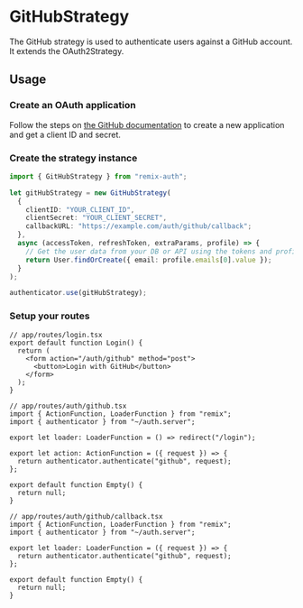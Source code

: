# GitHubStrategy

The GitHub strategy is used to authenticate users against a GitHub account. It extends the OAuth2Strategy.

## Usage

### Create an OAuth application

Follow the steps on [the GitHub documentation](https://docs.github.com/en/developers/apps/building-oauth-apps/creating-an-oauth-app) to create a new application and get a client ID and secret.

### Create the strategy instance

```ts
import { GitHubStrategy } from "remix-auth";

let gitHubStrategy = new GitHubStrategy(
  {
    clientID: "YOUR_CLIENT_ID",
    clientSecret: "YOUR_CLIENT_SECRET",
    callbackURL: "https://example.com/auth/github/callback";
  },
  async (accessToken, refreshToken, extraParams, profile) => {
    // Get the user data from your DB or API using the tokens and profile
    return User.findOrCreate({ email: profile.emails[0].value });
  }
);

authenticator.use(gitHubStrategy);
```

### Setup your routes

```tsx
// app/routes/login.tsx
export default function Login() {
  return (
    <form action="/auth/github" method="post">
      <button>Login with GitHub</button>
    </form>
  );
}
```

```tsx
// app/routes/auth/github.tsx
import { ActionFunction, LoaderFunction } from "remix";
import { authenticator } from "~/auth.server";

export let loader: LoaderFunction = () => redirect("/login");

export let action: ActionFunction = ({ request }) => {
  return authenticator.authenticate("github", request);
};

export default function Empty() {
  return null;
}
```

```tsx
// app/routes/auth/github/callback.tsx
import { ActionFunction, LoaderFunction } from "remix";
import { authenticator } from "~/auth.server";

export let loader: LoaderFunction = ({ request }) => {
  return authenticator.authenticate("github", request);
};

export default function Empty() {
  return null;
}
```
